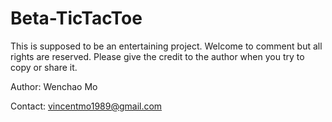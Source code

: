 # Beta-TicTacToe
This is supposed to be an entertaining project. Welcome to comment but all rights are reserved. Please give the credit to the author when you try to copy or share it.

Author: Wenchao Mo

Contact: vincentmo1989@gmail.com